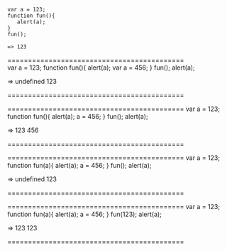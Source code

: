 ```
var a = 123;
function fun(){
   alert(a);
}
fun();

=> 123

```


=========================================== <br/>
var a = 123;
function fun(){
   alert(a);
   var a = 456;
}
fun();
alert(a);

=>  undefined 123 

===========================================

===========================================
var a = 123;
function fun(){
   alert(a);
   a = 456;
}
fun();
alert(a);

=> 123 456  

===========================================


===========================================
var a = 123;
function fun(a){
   alert(a);
   a = 456;
}
fun();
alert(a);

=> undefined 123 

===========================================


===========================================
var a = 123;
function fun(a){
   alert(a);
   a = 456;
}
fun(123);
alert(a);

=> 123 123  

===========================================
